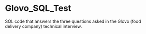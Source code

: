 # Glovo_SQL_Test
SQL code that answers the three questions asked in the Glovo (food delivery company) technical interview.
